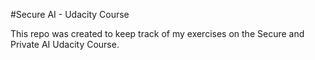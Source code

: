 #Secure AI - Udacity Course

This repo was created to keep track of my exercises on the Secure and Private AI Udacity Course.
